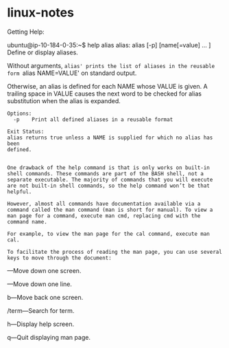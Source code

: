 # linux-notes

Getting Help:

ubuntu@ip-10-184-0-35:~$ help alias
alias: alias [-p] [name[=value] ... ]
    Define or display aliases.
    
Without arguments, `alias' prints the list of aliases in the reusable form `alias NAME=VALUE' on standard output.
    
Otherwise, an alias is defined for each NAME whose VALUE is given. A trailing space in VALUE causes the next word to be checked for alias substitution when the alias is expanded.
    
    Options:
      -p	Print all defined aliases in a reusable format
    
    Exit Status:
    alias returns true unless a NAME is supplied for which no alias has been
    defined.
    
    
    One drawback of the help command is that is only works on built-in shell commands. These commands are part of the BASH shell, not a separate executable. The majority of commands that you will execute are not built-in shell commands, so the help command won’t be that helpful.
    
    However, almost all commands have documentation available via a command called the man command (man is short for manual). To view a man page for a command, execute man cmd, replacing cmd with the command name. 
    
    For example, to view the man page for the cal command, execute man cal.
    
    To facilitate the process of reading the man page, you can use several keys to move through the document:

 <spacebar>—Move down one screen.

 <ENTER>—Move down one line.

 b—Move back one screen.

 /term—Search for term.

 h—Display help screen.

 q—Quit displaying man page.
